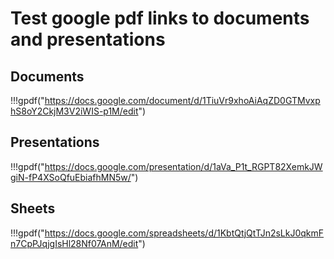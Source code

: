 # Test google pdf links to documents and presentations


## Documents


!!!gpdf("https://docs.google.com/document/d/1TiuVr9xhoAiAqZD0GTMvxphS8oY2CkjM3V2iWIS-p1M/edit")


## Presentations

!!!gpdf("https://docs.google.com/presentation/d/1aVa_P1t_RGPT82XemkJWgiN-fP4XSoQfuEbiafhMN5w/")


## Sheets

!!!gpdf("https://docs.google.com/spreadsheets/d/1KbtQtjQtTJn2sLkJ0qkmFn7CpPJqjgIsHl28Nf07AnM/edit")
